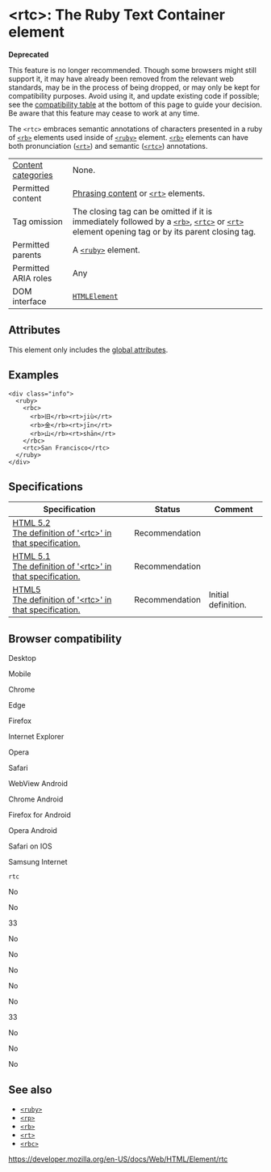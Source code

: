 &lt;rtc&gt;: The Ruby Text Container element
============================================

**Deprecated**

This feature is no longer recommended. Though some browsers might still support it, it may have already been removed from the relevant web standards, may be in the process of being dropped, or may only be kept for compatibility purposes. Avoid using it, and update existing code if possible; see the [compatibility table](#browser_compatibility) at the bottom of this page to guide your decision. Be aware that this feature may cease to work at any time.

The `<rtc>` embraces semantic annotations of characters presented in a ruby of [`<rb>`](rb) elements used inside of [`<ruby>`](ruby) element. [`<rb>`](rb) elements can have both pronunciation ([`<rt>`](rt)) and semantic ([`<rtc>`](rtc)) annotations.

<table><tbody><tr class="odd"><td><a href="https://developer.mozilla.org/en-US/docs/Web/Guide/HTML/Content_categories">Content categories</a></td><td>None.</td></tr><tr class="even"><td>Permitted content</td><td><a href="https://developer.mozilla.org/en-US/docs/Web/Guide/HTML/Content_categories#phrasing_content">Phrasing content</a> or <a href="rt"><code>&lt;rt&gt;</code></a> elements.</td></tr><tr class="odd"><td>Tag omission</td><td>The closing tag can be omitted if it is immediately followed by a <a href="rb"><code>&lt;rb&gt;</code></a>, <a href="rtc"><code>&lt;rtc&gt;</code></a> or <a href="rt"><code>&lt;rt&gt;</code></a> element opening tag or by its parent closing tag.</td></tr><tr class="even"><td>Permitted parents</td><td>A <a href="ruby"><code>&lt;ruby&gt;</code></a> element.</td></tr><tr class="odd"><td>Permitted ARIA roles</td><td>Any</td></tr><tr class="even"><td>DOM interface</td><td><a href="https://developer.mozilla.org/en-US/docs/Web/API/HTMLElement"><code>HTMLElement</code></a></td></tr></tbody></table>

Attributes
----------

This element only includes the [global attributes](../global_attributes).

Examples
--------

    <div class="info">
      <ruby>
        <rbc>
          <rb>旧</rb><rt>jiù</rt>
          <rb>金</rb><rt>jīn</rt>
          <rb>山</rb><rt>shān</rt>
        </rbc>
        <rtc>San Francisco</rtc>
      </ruby>
    </div>

Specifications
--------------

<table><thead><tr class="header"><th>Specification</th><th>Status</th><th>Comment</th></tr></thead><tbody><tr class="odd"><td><a href="https://www.w3.org/TR/html52/textlevel-semantics.html#the-rtc-element">HTML 5.2<br />
<span class="small">The definition of '&lt;rtc&gt;' in that specification.</span></a></td><td><span class="spec-rec">Recommendation</span></td><td></td></tr><tr class="even"><td><a href="https://www.w3.org/TR/html51/textlevel-semantics.html#the-rtc-element">HTML 5.1<br />
<span class="small">The definition of '&lt;rtc&gt;' in that specification.</span></a></td><td><span class="spec-rec">Recommendation</span></td><td></td></tr><tr class="odd"><td><a href="https://www.w3.org/TR/html52/text-level-semantics.html#the-rtc-element">HTML5<br />
<span class="small">The definition of '&lt;rtc&gt;' in that specification.</span></a></td><td><span class="spec-rec">Recommendation</span></td><td>Initial definition.</td></tr></tbody></table>

Browser compatibility
---------------------

Desktop

Mobile

Chrome

Edge

Firefox

Internet Explorer

Opera

Safari

WebView Android

Chrome Android

Firefox for Android

Opera Android

Safari on IOS

Samsung Internet

`rtc`

No

No

33

No

No

No

No

No

33

No

No

No

See also
--------

-   [`<ruby>`](ruby)
-   [`<rp>`](rp)
-   [`<rb>`](rb)
-   [`<rt>`](rt)
-   [`<rbc>`](https://developer.mozilla.org/en-US/docs/Web/HTML/Element/rbc)

<a href="https://developer.mozilla.org/en-US/docs/Web/HTML/Element/rtc" class="_attribution-link">https://developer.mozilla.org/en-US/docs/Web/HTML/Element/rtc</a>
